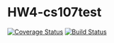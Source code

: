 # HW4-cs107test

[![Coverage Status](https://codecov.io/gh/junkai0870/HW4-cs107test/branch/main/graph/badge.svg)](https://codecov.io/gh/junkai0870/HW4-cs107test)
[![Build Status](https://travis-ci.org/junkai0870/HW4-cs107test.svg?branch=main)](https://travis-ci.org/junkai0870/HW4-cs107test.svg?branch=main)
